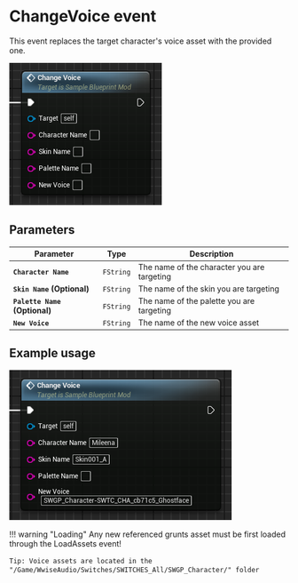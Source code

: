 # ChangeVoice event
This event replaces the target character's voice asset with the provided one.

![ChangeVoice](changevoice.png)

## Parameters

| Parameter | Type | Description |
|-----------|------|-------------|
| **`Character Name`** | `FString` | The name of the character you are targeting |
| **`Skin Name` (Optional)** | `FString` | The name of the skin you are targeting |
| **`Palette Name` (Optional)** | `FString` | The name of the palette you are targeting |
| **`New Voice`** | `FString` | The name of the new voice asset |

## Example usage
![Example](example.png)

!!! warning "Loading"
	Any new referenced grunts asset must be first loaded through the LoadAssets event!
	
	Tip: Voice assets are located in the "/Game/WwiseAudio/Switches/SWITCHES_All/SWGP_Character/" folder